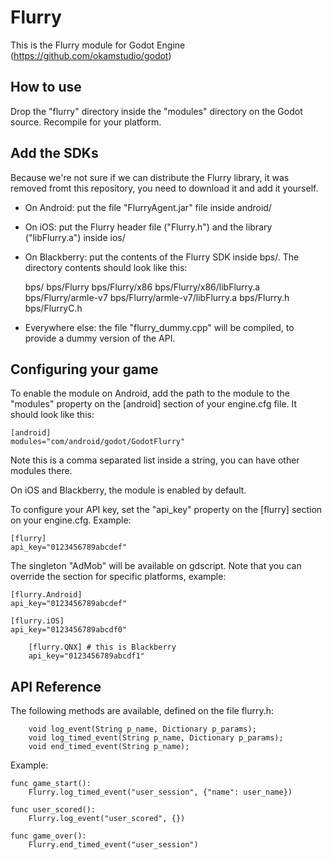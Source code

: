 Flurry
======

This is the Flurry module for Godot Engine (https://github.com/okamstudio/godot)

How to use
----------
Drop the "flurry" directory inside the "modules" directory on the Godot source. Recompile for your platform.

Add the SDKs
------------
Because we're not sure if we can distribute the Flurry library, it was removed fromt this repository, you need to download it and add it yourself.

- On Android: put the file "FlurryAgent.jar" file inside android/
- On iOS: put the Flurry header file ("Flurry.h") and the library ("libFlurry.a") inside ios/
- On Blackberry: put the contents of the Flurry SDK inside bps/. The directory contents should look like this:

	bps/
	bps/Flurry
	bps/Flurry/x86
	bps/Flurry/x86/libFlurry.a
	bps/Flurry/armle-v7
	bps/Flurry/armle-v7/libFlurry.a
	bps/Flurry.h
	bps/FlurryC.h

- Everywhere else: the file "flurry_dummy.cpp" will be compiled, to provide a dummy version of the API.

Configuring your game
---------------------

To enable the module on Android, add the path to the module to the "modules" property on the [android] section of your engine.cfg file. It should look like this:

	[android]
	modules="com/android/godot/GodotFlurry"

Note this is a comma separated list inside a string, you can have other modules there.

On iOS and Blackberry, the module is enabled by default.

To configure your API key, set the "api_key" property on the [flurry] section on your engine.cfg. Example:

	[flurry]
	api_key="0123456789abcdef"

The singleton "AdMob" will be available on gdscript. Note that you can override the section for specific platforms, example:


	[flurry.Android]
	api_key="0123456789abcdef"

	[flurry.iOS]
	api_key="0123456789abcdf0"

        [flurry.QNX] # this is Blackberry
        api_key="0123456789abcdf1"

API Reference
-------------

The following methods are available, defined on the file flurry.h:

        void log_event(String p_name, Dictionary p_params);
        void log_timed_event(String p_name, Dictionary p_params);
        void end_timed_event(String p_name);

Example:

```
func game_start():
	Flurry.log_timed_event("user_session", {"name": user_name})

func user_scored():
	Flurry.log_event("user_scored", {})

func game_over():
	Flurry.end_timed_event("user_session")
```



